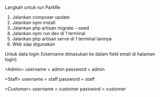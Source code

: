 Langkah untuk run ParkRe

1. Jalankan composer update
2. Jalankan npm install
3. Jalankan php artisan migrate --seed
4. Jalankan npm run dev di 1 terminal
5. Jalankan php artisan serve di 1 terminal lainnya
6. Web siap digunakan

Untuk data login (Username dimasukan ke dalam field email di halaman login)

=Admin=
username = admin
password = admin

=Staff=
username = staff
password = staff

=Customer=
username = customer
password = customer
